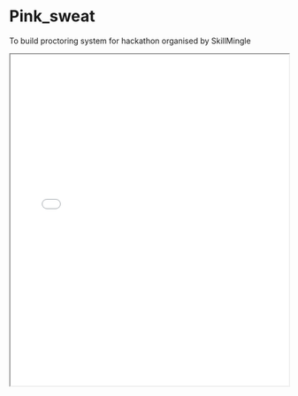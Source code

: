 # Pink_sweat
To build proctoring system for hackathon organised by SkillMingle 

<!-- Using the <iframe> tag -->
<iframe src="path/to/your-file.pdf" width="100%" height="600px"></iframe>

